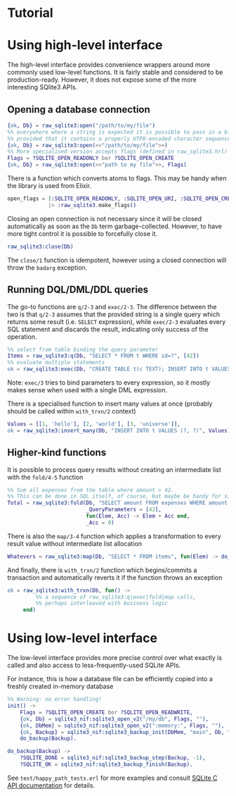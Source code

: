 Tutorial
====


# Using high-level interface

The high-level interface provides convenience wrappers around more commonly
used low-level functions. It is fairly stable and considered to be
production-ready. However, it does not expose some of the more interesting
SQlite3 APIs.

## Opening a database connection

```erlang
{ok, Db} = raw_sqlite3:open("/path/to/my/file")
%% everywhere where a string is expected it is possible to pass in a binary
%% provided that it contains a properly UTF8-encoded character sequence.
{ok, Db} = raw_sqlite3:open(<<"/path/to/my/file">>)
%% More specialised version accepts flags (defined in raw_sqlite3.hrl)
Flags = ?SQLITE_OPEN_READONLY bor ?SQLITE_OPEN_CREATE
{ok, Db} = raw_sqlite3:open(<<"path to my file">>, Flags)
```
There is a function which converts atoms to flags. This may be handy when
the library is used from Elixir.

```elixir
open_flags = [:SQLITE_OPEN_READONLY, :SQLITE_OPEN_URI, :SQLITE_OPEN_CREATE]
             |> :raw_sqlite3.make_flags()
```

Closing an open connection is not necessary since it will be closed
automatically as soon as the `Db` term garbage-collected. However, to have more
tight control it is possible to forcefully close it.

```erlang
raw_sqlite3:close(Db)
```

The `close/1` function is idempotent, however using a closed connection will
throw the `badarg` exception.

## Running DQL/DML/DDL queries

The go-to functions are `q/2-3` and `exec/2-3`. The difference between the two
is that `q/2-3` assumes that the provided string is a single query which
returns some result (i.e. `SELECT` expression), while `exec/2-3` evaluates
every SQL statement and discards the result, indicating only success of the operation.

```erlang
%% select from table binding the query parameter
Items = raw_sqlite3:q(Db, "SELECT * FROM t WHERE id=?", [42])
%% evaluate multiple statements
ok = raw_sqlite3:exec(Db, "CREATE TABLE t(c TEXT); INSERT INTO t VALUES ('hello');")
```

Note: `exec/3` tries to bind parameters to every expression, so it mostly makes
sense when used with a single DML expression.

There is a specialised function to insert many values at once (probably should
be called within `with_trxn/2` context)

```erlang
Values = [[1, 'hello'], [2, 'world'], [3, 'universe']],
ok = raw_sqlite3:insert_many(Db, "INSERT INTO t VALUES (?, ?)", Values)
```

## Higher-kind functions

It is possible to process query results without creating an intermediate list
with the `fold/4-5` function

```erlang
%% Sum all expenses from the table where amount > 42.
%% This can be done in SQL itself, of course, but maybe be handy for side effects
Total = raw_sqlite3:fold(Db, "SELECT amount FROM expenses WHERE amount > ?",
                         _QueryParameters = [42],
                         fun(Elem, Acc) -> Elem + Acc end,
                         _Acc = 0)
```

There is also the `map/3-4` function which applies a transformation to every
result value without intermediate list allocation

```erlang
Whatevers = raw_sqlite3:map(Db, "SELECT * FROM items", fun(Elem) -> do_whatever(Elem) end)
```

And finally, there is `with_trxn/2` function which begins/commits a transaction
and automatically reverts it if the function throws an exception

```erlang
ok = raw_sqlite3:with_trxn(Db, fun() ->
         %% a sequence of raw_sqlite3:q|exec|fold|map calls,
         %% perhaps interleaved with business logic
     end)
```

# Using low-level interface

The low-level interface provides more precise control over what exactly is
called and also access to less-frequently-used SQLite APIs.

For instance, this is how a database file can be efficiently copied into a
freshly created in-memory database

```erlang
%% Warning: no error handling!
init() ->
    Flags = ?SQLITE_OPEN_CREATE bor ?SQLITE_OPEN_READWRITE,
    {ok, Db} = sqlite3_nif:sqlite3_open_v2("/my/db", Flags, ""),
    {ok, DbMem} = sqlite3_nif:sqlite3_open_v2(":memory:", Flags, ""),
    {ok, Backup} = sqlite3_nif:sqlite3_backup_init(DbMem, "main", Db, "main"),
    do_backup(Backup).

do_backup(Backup) ->
    ?SQLITE_DONE = sqlite3_nif:sqlite3_backup_step(Backup, -1),
    ?SQLITE_OK = sqlite3_nif:sqlite3_backup_finish(Backup).
```

See `test/happy_path_tests.erl` for more examples and consult [SQLite C API
documentation](https://sqlite.org/c3ref/intro.html) for details.
